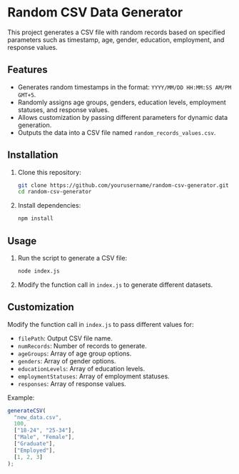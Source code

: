 # Random CSV Data Generator

This project generates a CSV file with random records based on specified parameters such as timestamp, age, gender, education, employment, and response values.

## Features

- Generates random timestamps in the format: `YYYY/MM/DD HH:MM:SS AM/PM GMT+5`.
- Randomly assigns age groups, genders, education levels, employment statuses, and response values.
- Allows customization by passing different parameters for dynamic data generation.
- Outputs the data into a CSV file named `random_records_values.csv`.

## Installation

1. Clone this repository:
   ```sh
   git clone https://github.com/yourusername/random-csv-generator.git
   cd random-csv-generator
   ```
2. Install dependencies:
   ```sh
   npm install
   ```

## Usage

1. Run the script to generate a CSV file:
   ```sh
   node index.js
   ```
2. Modify the function call in `index.js` to generate different datasets.

## Customization

Modify the function call in `index.js` to pass different values for:

- `filePath`: Output CSV file name.
- `numRecords`: Number of records to generate.
- `ageGroups`: Array of age group options.
- `genders`: Array of gender options.
- `educationLevels`: Array of education levels.
- `employmentStatuses`: Array of employment statuses.
- `responses`: Array of response values.

Example:

```js
generateCSV(
  "new_data.csv",
  100,
  ["18-24", "25-34"],
  ["Male", "Female"],
  ["Graduate"],
  ["Employed"],
  [1, 2, 3]
);
```

